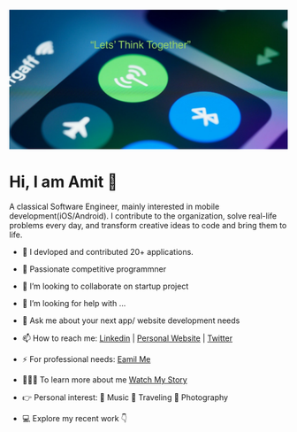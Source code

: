 ![](https://github.com/amitbiswas1992/amitbiswas1992/blob/main/cover-2.png)

# Hi, I am Amit  👋

A classical Software Engineer, mainly interested in mobile development(iOS/Android). I contribute to the organization, solve real-life problems every day, and transform creative ideas to code and bring them to life. 


- 🔭  I devloped and contributed 20+ applications. 
- 🌱  Passionate competitive programmner 
- 📲  I’m looking to collaborate on startup project
- 🤔  I’m looking for help with ...
- 💬  Ask me about your next app/ website development needs 
- 📫  How to reach me: [Linkedin](https://www.linkedin.com/in/amitbiswas-me/) | [Personal Website](https://amitbiswas.net) | [Twitter](https://twitter.com/amitsstory) 
- ⚡  For professional needs: [Eamil Me](mailto:contact@amitbiswas.net) 
- 👨🏻‍💻 To learn more about me [Watch My Story](https://www.youtube.com/watch?v=QOBo4alqs-w)
- 👉 Personal interest: 🎤 Music  🚊 Traveling  📸 Photography 

- 💻 Explore my recent work 👇  